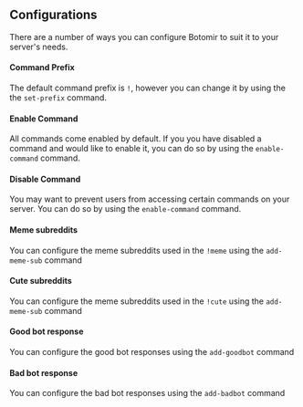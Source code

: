 ## Configurations

There are a number of ways you can configure Botomir to suit it to your server's needs.

#### Command Prefix

The default command prefix is `!`, however you can change it by using the the `set-prefix` command.

#### Enable Command

All commands come enabled by default. If you you have disabled a command and would like to enable it, you can do so by 
using the `enable-command` command.

#### Disable Command

You may want to prevent users from accessing certain commands on your server. You can do so by using the `enable-command` command.

#### Meme subreddits

You can configure the meme subreddits used in the `!meme` using the `add-meme-sub` command

#### Cute subreddits

You can configure the meme subreddits used in the `!cute` using the `add-meme-sub` command

#### Good bot response

You can configure the good bot responses using the `add-goodbot` command

#### Bad bot response

You can configure the bad bot responses using the `add-badbot` command

